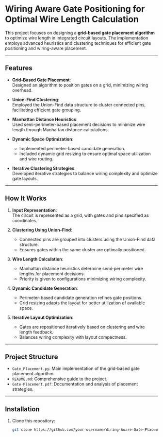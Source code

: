 # Wiring Aware Gate Positioning for Optimal Wire Length Calculation  

This project focuses on designing a **grid-based gate placement algorithm** to optimize wire length in integrated circuit layouts. The implementation employs advanced heuristics and clustering techniques for efficient gate positioning and wiring-aware placement.  

---

## Features  
- **Grid-Based Gate Placement**:  
  Designed an algorithm to position gates on a grid, minimizing wiring overhead.  

- **Union-Find Clustering**:  
  Employed the Union-Find data structure to cluster connected pins, facilitating efficient gate grouping.  

- **Manhattan Distance Heuristics**:  
  Used semi-perimeter-based placement decisions to minimize wire length through Manhattan distance calculations.  

- **Dynamic Space Optimization**:  
  - Implemented perimeter-based candidate generation.  
  - Included dynamic grid resizing to ensure optimal space utilization and wire routing.  

- **Iterative Clustering Strategies**:  
  Developed iterative strategies to balance wiring complexity and optimize gate layouts.  

---

## How It Works  
1. **Input Representation**:  
   The circuit is represented as a grid, with gates and pins specified as coordinates.  

2. **Clustering Using Union-Find**:  
   - Connected pins are grouped into clusters using the Union-Find data structure.  
   - Ensures gates within the same cluster are optimally positioned.  

3. **Wire Length Calculation**:  
   - Manhattan distance heuristics determine semi-perimeter wire lengths for placement decisions.  
   - Priority is given to configurations minimizing wiring complexity.  

4. **Dynamic Candidate Generation**:  
   - Perimeter-based candidate generation refines gate positions.  
   - Grid resizing adapts the layout for better utilization of available space.  

5. **Iterative Layout Optimization**:  
   - Gates are repositioned iteratively based on clustering and wire length feedback.  
   - Balances wiring complexity with layout compactness.  

---

## Project Structure  
- `Gate_Placement.py`: Main implementation of the grid-based gate placement algorithm.  
- `README.md`: Comprehensive guide to the project.  
- `Gate-Placement.pdf`: Documentation and analysis of placement strategies.  

---

## Installation  
1. Clone this repository:  
   ```bash  
   git clone https://github.com/your-username/Wiring-Aware-Gate-Placement.git  

